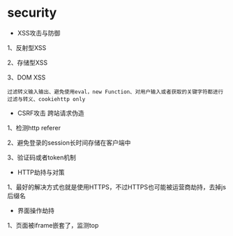 # security

* XSS攻击与防御

1、反射型XSS

2、存储型XSS

3、DOM XSS

    过滤转义输入输出、避免使用eval，new Function、对用户输入或者获取的关键字符都进行过滤与转义、cookiehttp only

* CSRF攻击 跨站请求伪造

1、检测http referer

2、避免登录的session长时间存储在客户端中

3、验证码或者token机制

* HTTP劫持与对策

1、最好的解决方式也就是使用HTTPS，不过HTTPS也可能被运营商劫持，去掉js后缀名

* 界面操作劫持

1、页面被iframe嵌套了，监测top
